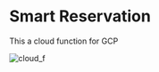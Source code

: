 # Smart Reservation

This a cloud function for GCP

![cloud_f](https://user-images.githubusercontent.com/9199380/130379696-01d5ebfa-0378-4b22-b3e2-aec243a5543d.jpg)
